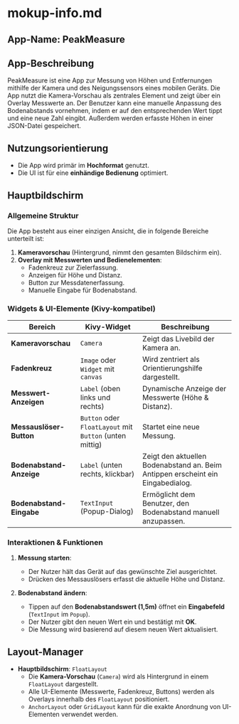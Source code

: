 # mokup-info.md

## **App-Name**: PeakMeasure  

## **App-Beschreibung**  
PeakMeasure ist eine App zur Messung von Höhen und Entfernungen mithilfe der Kamera und des Neigungssensors eines mobilen Geräts. Die App nutzt die Kamera-Vorschau als zentrales Element und zeigt über ein Overlay Messwerte an. Der Benutzer kann eine manuelle Anpassung des Bodenabstands vornehmen, indem er auf den entsprechenden Wert tippt und eine neue Zahl eingibt. Außerdem werden erfasste Höhen in einer JSON-Datei gespeichert.

## **Nutzungsorientierung**  
- Die App wird primär im **Hochformat** genutzt.  
- Die UI ist für eine **einhändige Bedienung** optimiert.  

## **Hauptbildschirm**  
### **Allgemeine Struktur**  
Die App besteht aus einer einzigen Ansicht, die in folgende Bereiche unterteilt ist:  
1. **Kameravorschau** (Hintergrund, nimmt den gesamten Bildschirm ein).  
2. **Overlay mit Messwerten und Bedienelementen**:
   - Fadenkreuz zur Zielerfassung.  
   - Anzeigen für Höhe und Distanz.  
   - Button zur Messdatenerfassung.  
   - Manuelle Eingabe für Bodenabstand.  

### **Widgets & UI-Elemente (Kivy-kompatibel)**  
| Bereich | Kivy-Widget | Beschreibung |
|---------|------------|--------------|
| **Kameravorschau** | `Camera` | Zeigt das Livebild der Kamera an. |
| **Fadenkreuz** | `Image` oder `Widget` mit `canvas` | Wird zentriert als Orientierungshilfe dargestellt. |
| **Messwert-Anzeigen** | `Label` (oben links und rechts) | Dynamische Anzeige der Messwerte (Höhe & Distanz). |
| **Messauslöser-Button** | `Button` oder `FloatLayout` mit `Button` (unten mittig) | Startet eine neue Messung. |
| **Bodenabstand-Anzeige** | `Label` (unten rechts, klickbar) | Zeigt den aktuellen Bodenabstand an. Beim Antippen erscheint ein Eingabedialog. |
| **Bodenabstand-Eingabe** | `TextInput` (Popup-Dialog) | Ermöglicht dem Benutzer, den Bodenabstand manuell anzupassen. |

### **Interaktionen & Funktionen**  
1. **Messung starten**:  
   - Der Nutzer hält das Gerät auf das gewünschte Ziel ausgerichtet.  
   - Drücken des Messauslösers erfasst die aktuelle Höhe und Distanz.  

2. **Bodenabstand ändern**:  
   - Tippen auf den **Bodenabstandswert (1,5m)** öffnet ein **Eingabefeld** (`TextInput` im `Popup`).  
   - Der Nutzer gibt den neuen Wert ein und bestätigt mit **OK**.  
   - Die Messung wird basierend auf diesem neuen Wert aktualisiert.  

## **Layout-Manager**  
- **Hauptbildschirm**: `FloatLayout`  
  - Die **Kamera-Vorschau** (`Camera`) wird als Hintergrund in einem `FloatLayout` dargestellt.  
  - Alle UI-Elemente (Messwerte, Fadenkreuz, Buttons) werden als Overlays innerhalb des `FloatLayout` positioniert.  
  - `AnchorLayout` oder `GridLayout` kann für die exakte Anordnung von UI-Elementen verwendet werden.  